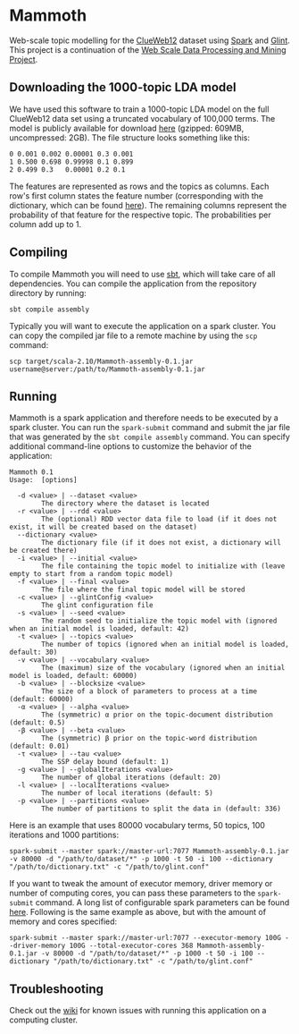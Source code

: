 # Mammoth
Web-scale topic modelling for the [ClueWeb12](http://www.lemurproject.org/clueweb12.php/) dataset using [Spark](https://spark.apache.org/) and [Glint](https://github.com/rjagerman/glint). This project is a continuation of the [Web Scale Data Processing and Mining Project](https://github.com/lukaselmer/ethz-web-scale-data-mining-project/).

## Downloading the 1000-topic LDA model
We have used this software to train a 1000-topic LDA model on the full ClueWeb12 data set using a truncated vocabulary of 100,000 terms. The model is publicly available for download [here](https://github.com/rjagerman/mammoth/raw/master/topicmodels/1000topics.csv.gz) (gzipped: 609MB, uncompressed: 2GB). The file structure looks something like this:

    0 0.001 0.002 0.00001 0.3 0.001
    1 0.500 0.698 0.99998 0.1 0.899
    2 0.499 0.3   0.00001 0.2 0.1
   
The features are represented as rows and the topics as columns. Each row's first column states the feature number (corresponding with the dictionary, which can be found [here](https://github.com/rjagerman/mammoth/blob/master/topicmodels/dictionary.txt?raw=true)). The remaining columns represent the probability of that feature for the respective topic. The probabilities per column add up to 1.

## Compiling
To compile Mammoth you will need to use [sbt](http://www.scala-sbt.org/), which will take care of all dependencies. You can compile the application from the repository directory by running:

    sbt compile assembly

Typically you will want to execute the application on a spark cluster. You can copy the compiled jar file to a remote machine by using the `scp` command:

    scp target/scala-2.10/Mammoth-assembly-0.1.jar username@server:/path/to/Mammoth-assembly-0.1.jar

## Running
Mammoth is a spark application and therefore needs to be executed by a spark cluster. You can run the `spark-submit` command and submit the jar file that was generated by the `sbt compile assembly` command. You can specify additional command-line options to customize the behavior of the application:

    Mammoth 0.1
    Usage:  [options]
    
      -d <value> | --dataset <value>
            The directory where the dataset is located
      -r <value> | --rdd <value>
            The (optional) RDD vector data file to load (if it does not exist, it will be created based on the dataset)
      --dictionary <value>
            The dictionary file (if it does not exist, a dictionary will be created there)
      -i <value> | --initial <value>
            The file containing the topic model to initialize with (leave empty to start from a random topic model)
      -f <value> | --final <value>
            The file where the final topic model will be stored
      -c <value> | --glintConfig <value>
            The glint configuration file
      -s <value> | --seed <value>
            The random seed to initialize the topic model with (ignored when an initial model is loaded, default: 42)
      -t <value> | --topics <value>
            The number of topics (ignored when an initial model is loaded, default: 30)
      -v <value> | --vocabulary <value>
            The (maximum) size of the vocabulary (ignored when an initial model is loaded, default: 60000)
      -b <value> | --blocksize <value>
            The size of a block of parameters to process at a time (default: 60000)
      -α <value> | --alpha <value>
            The (symmetric) α prior on the topic-document distribution (default: 0.5)
      -β <value> | --beta <value>
            The (symmetric) β prior on the topic-word distribution (default: 0.01)
      -τ <value> | --tau <value>
            The SSP delay bound (default: 1)
      -g <value> | --globalIterations <value>
            The number of global iterations (default: 20)
      -l <value> | --localIterations <value>
            The number of local iterations (default: 5)
      -p <value> | --partitions <value>
            The number of partitions to split the data in (default: 336)

Here is an example that uses 80000 vocabulary terms, 50 topics, 100 iterations and 1000 partitions: 

    spark-submit --master spark://master-url:7077 Mammoth-assembly-0.1.jar -v 80000 -d "/path/to/dataset/*" -p 1000 -t 50 -i 100 --dictionary "/path/to/dictionary.txt" -c "/path/to/glint.conf"
    
If you want to tweak the amount of executor memory, driver memory or number of computing cores, you can pass these parameters to the `spark-submit` command. A long list of configurable spark parameters can be found [here](https://spark.apache.org/docs/latest/configuration.html). Following is the same example as above, but with the amount of memory and cores specified:

    spark-submit --master spark://master-url:7077 --executor-memory 100G --driver-memory 100G --total-executor-cores 368 Mammoth-assembly-0.1.jar -v 80000 -d "/path/to/dataset/*" -p 1000 -t 50 -i 100 --dictionary "/path/to/dictionary.txt" -c "/path/to/glint.conf"

## Troubleshooting
Check out the [wiki](https://github.com/rjagerman/mammoth/wiki) for known issues with running this application on a computing cluster.
